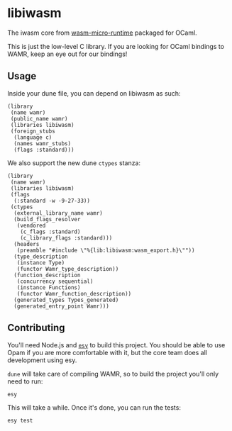 # libiwasm

The iwasm core from [wasm-micro-runtime](https://github.com/bytecodealliance/wasm-micro-runtime) packaged for OCaml.

This is just the low-level C library. If you are looking for OCaml bindings to WAMR, keep an eye out for our bindings!

## Usage

Inside your dune file, you can depend on libiwasm as such:

```dune
(library
 (name wamr)
 (public_name wamr)
 (libraries libiwasm)
 (foreign_stubs
  (language c)
  (names wamr_stubs)
  (flags :standard)))
```

We also support the new dune `ctypes` stanza:

```dune
(library
 (name wamr)
 (libraries libiwasm)
 (flags
  (:standard -w -9-27-33))
 (ctypes
  (external_library_name wamr)
  (build_flags_resolver
   (vendored
    (c_flags :standard)
    (c_library_flags :standard)))
  (headers
   (preamble "#include \"%{lib:libiwasm:wasm_export.h}\""))
  (type_description
   (instance Type)
   (functor Wamr_type_description))
  (function_description
   (concurrency sequential)
   (instance Functions)
   (functor Wamr_function_description))
  (generated_types Types_generated)
  (generated_entry_point Wamr)))
```

## Contributing

You'll need Node.js and [`esy`](https://esy.sh/docs/en/getting-started.html#install-esy) to build this project.
You should be able to use Opam if you are more comfortable with it, but the core team does all development using esy.

`dune` will take care of compiling WAMR, so to build the project you'll only need to run:

```bash
esy
```

This will take a while. Once it's done, you can run the tests:

```bash
esy test
```
